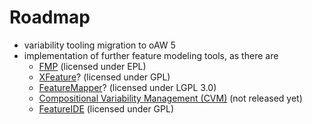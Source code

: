 # Roadmap #
  * variability tooling migration to oAW 5
  * implementation of further feature modeling tools, as there are
    * [FMP](https://sourceforge.net/projects/fmp/) (licensed under EPL)
    * [XFeature](http://www.pnp-software.com/XFeature/)? (licensed under GPL)
    * [FeatureMapper](http://www.featuremapper.org/)? (licensed under LGPL 3.0)
    * [Compositional Variability Management (CVM)](http://www.cvm-framework.org/index.html) (not released yet)
    * [FeatureIDE](http://wwwiti.cs.uni-magdeburg.de/iti_db/research/featureide/) (licensed under GPL)